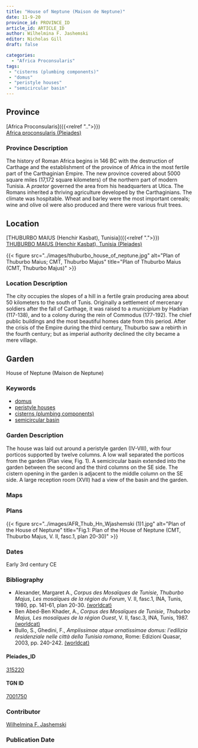```yaml
---
title: "House of Neptune (Maison de Neptune)"
date: 11-9-20
province_id: PROVINCE_ID
article_id: ARTICLE_ID
author: Wilhelmina F. Jashemski
editor: Nicholas Gill
draft: false

categories:
  - "Africa Proconsularis"
tags:
 - "cisterns (plumbing components)"
 - "domus"
 - "peristyle houses"
 - "semicircular basin"
---
```


## Province
[Africa Proconsularis]({{<relref "..">}}) \
[Africa proconsularis (Pleiades)](https://pleiades.stoa.org/places/991341)

### Province Description

The history of Roman Africa begins in 146 BC with the destruction of Carthage and the establishment of the province of Africa in the most fertile part of the Carthaginian Empire. The new province covered about 5000 square miles (17,172 square kilometers) of the northern part of modern Tunisia. A *praetor* governed the area from his headquarters at Utica. The Romans inherited a thriving agriculture developed by the Carthaginians. The climate was hospitable. Wheat and barley were the most important cereals; wine and olive oil were also produced and there were various fruit trees.

## Location
[THUBURBO MAIUS (Henchir Kasbat), Tunisia]({{<relref ".">}}) \
[THUBURBO MAIUS (Henchir Kasbat), Tunisia (Pleiades)](https://pleiades.stoa.org/places/315220)



{{< figure src="../images/thuburbo_house_of_neptune.jpg" alt="Plan of Thuburbo Maius; CMT, Thuburbo Majus" title="Plan of Thuburbo Maius (CMT, Thuburbo Majus)" >}}

### Location Description

The city occupies the slopes of a hill in a fertile grain producing area about 50 kilometers to the south of Tunis. Originally a settlement of mercenary soldiers after the fall of Carthage, it was raised to a *municipium* by Hadrian (117-138), and to a colony during the rein of Commodus (177-192). The chief public buildings and the most beautiful homes date from this period. After the crisis of the Empire during the third century, Thuburbo saw a rebirth in the fourth century; but as imperial authority declined the city became a mere village.

## Garden

House of Neptune (Maison de Neptune)

### Keywords
- [domus](http://vocab.getty.edu/page/aat/300005506)
- [peristyle houses](http://vocab.getty.edu/page/aat/300005452)
- [cisterns (plumbing components)](http://vocab.getty.edu/page/aat/300052558)
- [semicircular basin](#)

### Garden Description

The house was laid out around a peristyle garden (IV-VIII), with four porticos supported by twelve columns. A low wall separated the porticos from the garden (Plan view, Fig. 1). A semicircular basin extended into the garden between the second and the third columns on the SE side. The cistern opening in the garden is adjacent to the middle column on the SE side. A large reception room (XVII) had a view of the basin and the garden.

### Maps

### Plans

{{< figure src="../images/AFR_Thub_Hn_Wjashemski (1)1.jpg" alt="Plan of the House of Neptune" title="Fig.1: Plan of the House of Neptune (CMT, Thuburbo  Majus, V.  II,  fasc.1, plan 20-30)" >}}

### Dates

Early 3rd century CE

### Bibliography

*  Alexander, Margaret A., *Corpus des Mosaïques de Tunisie*, *Thuburbo  Majus*,  *Les  mosaïques  de  la  région  du  Forum*, V.  II,  fasc.1, INA, Tunis, 1980, pp. 141-61, plan 20-30. [(worldcat)](http://www.worldcat.org/oclc/23232759)
* Ben Abed-Ben Khader, A., *Corpus des Mosaïques de Tunisie*, *Thuburbo Majus, Les mosaïques de la région Ouest*, V. II, fasc.3, INA, Tunis, 1987.[(worldcat)](http://www.worldcat.org/oclc/20058336)
* Bullo, S., Ghedini, F., *Amplissimae atque ornatissimae domus: l'edilizia residenziale nelle città della Tunisia romana*, Rome: Edizioni Quasar, 2003, pp. 240-242. [(worldcat)](http://www.worldcat.org/oclc/989088620)


#### Pleiades_ID

[315220](https://pleiades.stoa.org/places/315220)

#### TGN ID

[7001750](http://vocab.getty.edu/page/tgn/7001750)

### Contributor

[Wilhelmina F. Jashemski](http://worldcat.org/identities/lccn-n80037970/)
<!--add in orcid id and info-->

### Publication Date
